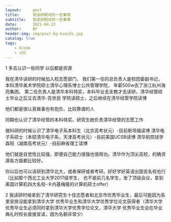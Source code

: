 ```yaml
---
layout:     post
title:      我读研期间的一些事情
subtitle:   我读研期间的一些事情
date:       2021-04-23
author:     BY
header-img: img/post-bg-kuaidi.jpg
catalog: true
tags:
    - Xcode
    - iOS
---
```

1 多去认识一些同学 以后都是资源

我在清华读研的时候加入校志愿部门，
我们第一任的总负责人是校团委副书记，本科清华美术学院硕士清华心理系博士公共管理学院，
年薪500w去了浙江杭州海亮集团。
第二任负责人是清华本科特奖，本科毕业去支教才去读研，清华经管硕士毕业之后又去清华-苏世民
学院读硕士，之后继续在清华经管学院读博

他们都是很认真做事也有抱负、比较靠谱的人

同期也认识了清华经管的本科特奖，研究生她负责清华经管的志愿工作

做科研的时候认识了清华电子系本科生（北京高考状元）-目前斯坦福读博
清华电子系硕士（本硕清华电子系，天津高考状元）-目前美国UCSB读博
清华航院钱学森班（湖南高考状元）-目前麻省理工读博

他们就是自觉性比较强，即便自己能力很强也很用功。清华作为顶尖高校，的确资源各方面都比较好。

你以后也可以读研到清华北大，或者保研或者考研。好好学好英语出国去名校也行（比如那个西北工业大学2017级学生，
也不是前几名学生，发了顶级会议，拿到美国计算机四大名校-卡内基梅隆的计算机硕士offer）


2 我读研时候拿到了清华研究生十佳志愿者和北京市优秀毕业生，最后可能因为系里安排没能拿到清华大学
优秀毕业生和清华大学优秀学位论文获得者（清华大学优秀毕业生必须同时拿到清华大学优秀学位论文，清华大学 
优秀毕业生会在毕业典礼时校长直接宣读，因为名额非常少）



